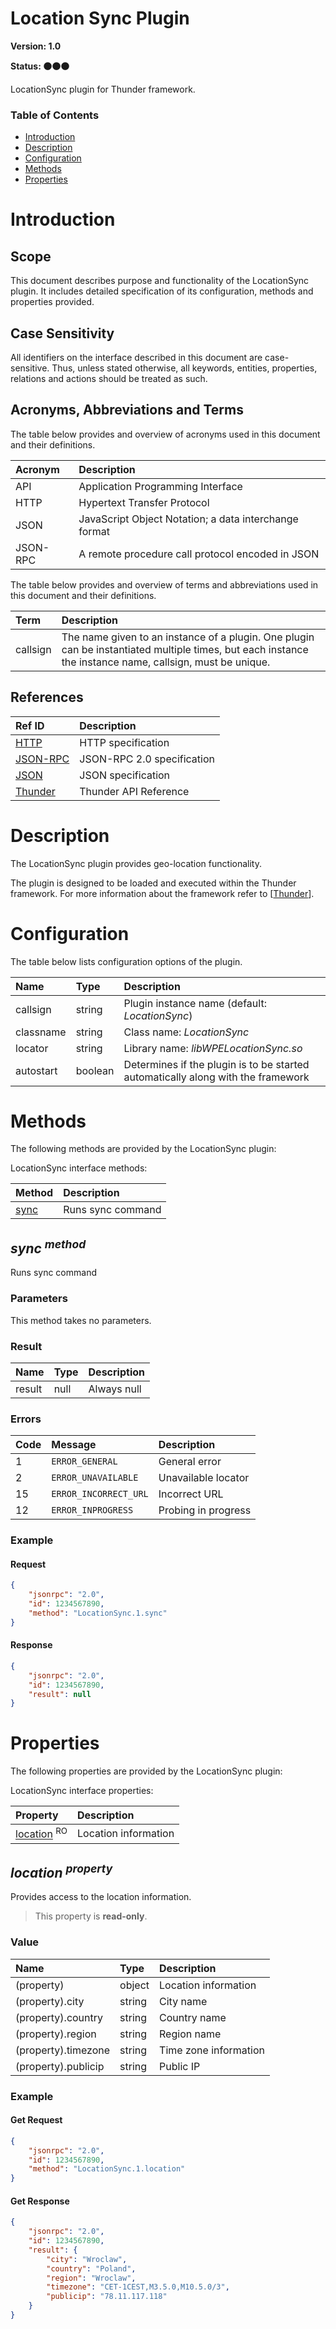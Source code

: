 <!-- Generated automatically, DO NOT EDIT! -->
<a name="head.Location_Sync_Plugin"></a>
# Location Sync Plugin

**Version: 1.0**

**Status: :black_circle::black_circle::black_circle:**

LocationSync plugin for Thunder framework.

### Table of Contents

- [Introduction](#head.Introduction)
- [Description](#head.Description)
- [Configuration](#head.Configuration)
- [Methods](#head.Methods)
- [Properties](#head.Properties)

<a name="head.Introduction"></a>
# Introduction

<a name="head.Scope"></a>
## Scope

This document describes purpose and functionality of the LocationSync plugin. It includes detailed specification of its configuration, methods and properties provided.

<a name="head.Case_Sensitivity"></a>
## Case Sensitivity

All identifiers on the interface described in this document are case-sensitive. Thus, unless stated otherwise, all keywords, entities, properties, relations and actions should be treated as such.

<a name="head.Acronyms,_Abbreviations_and_Terms"></a>
## Acronyms, Abbreviations and Terms

The table below provides and overview of acronyms used in this document and their definitions.

| Acronym | Description |
| :-------- | :-------- |
| <a name="acronym.API">API</a> | Application Programming Interface |
| <a name="acronym.HTTP">HTTP</a> | Hypertext Transfer Protocol |
| <a name="acronym.JSON">JSON</a> | JavaScript Object Notation; a data interchange format |
| <a name="acronym.JSON-RPC">JSON-RPC</a> | A remote procedure call protocol encoded in JSON |

The table below provides and overview of terms and abbreviations used in this document and their definitions.

| Term | Description |
| :-------- | :-------- |
| <a name="term.callsign">callsign</a> | The name given to an instance of a plugin. One plugin can be instantiated multiple times, but each instance the instance name, callsign, must be unique. |

<a name="head.References"></a>
## References

| Ref ID | Description |
| :-------- | :-------- |
| <a name="ref.HTTP">[HTTP](http://www.w3.org/Protocols)</a> | HTTP specification |
| <a name="ref.JSON-RPC">[JSON-RPC](https://www.jsonrpc.org/specification)</a> | JSON-RPC 2.0 specification |
| <a name="ref.JSON">[JSON](http://www.json.org/)</a> | JSON specification |
| <a name="ref.Thunder">[Thunder](https://github.com/WebPlatformForEmbedded/Thunder/blob/master/doc/WPE%20-%20API%20-%20WPEFramework.docx)</a> | Thunder API Reference |

<a name="head.Description"></a>
# Description

The LocationSync plugin provides geo-location functionality.

The plugin is designed to be loaded and executed within the Thunder framework. For more information about the framework refer to [[Thunder](#ref.Thunder)].

<a name="head.Configuration"></a>
# Configuration

The table below lists configuration options of the plugin.

| Name | Type | Description |
| :-------- | :-------- | :-------- |
| callsign | string | Plugin instance name (default: *LocationSync*) |
| classname | string | Class name: *LocationSync* |
| locator | string | Library name: *libWPELocationSync.so* |
| autostart | boolean | Determines if the plugin is to be started automatically along with the framework |

<a name="head.Methods"></a>
# Methods

The following methods are provided by the LocationSync plugin:

LocationSync interface methods:

| Method | Description |
| :-------- | :-------- |
| [sync](#method.sync) | Runs sync command |

<a name="method.sync"></a>
## *sync <sup>method</sup>*

Runs sync command

### Parameters

This method takes no parameters.

### Result

| Name | Type | Description |
| :-------- | :-------- | :-------- |
| result | null | Always null |

### Errors

| Code | Message | Description |
| :-------- | :-------- | :-------- |
| 1 | ```ERROR_GENERAL``` | General error |
| 2 | ```ERROR_UNAVAILABLE``` | Unavailable locator |
| 15 | ```ERROR_INCORRECT_URL``` | Incorrect URL |
| 12 | ```ERROR_INPROGRESS``` | Probing in progress |

### Example

#### Request

```json
{
    "jsonrpc": "2.0", 
    "id": 1234567890, 
    "method": "LocationSync.1.sync"
}
```
#### Response

```json
{
    "jsonrpc": "2.0", 
    "id": 1234567890, 
    "result": null
}
```
<a name="head.Properties"></a>
# Properties

The following properties are provided by the LocationSync plugin:

LocationSync interface properties:

| Property | Description |
| :-------- | :-------- |
| [location](#property.location) <sup>RO</sup> | Location information |

<a name="property.location"></a>
## *location <sup>property</sup>*

Provides access to the location information.

> This property is **read-only**.

### Value

| Name | Type | Description |
| :-------- | :-------- | :-------- |
| (property) | object | Location information |
| (property).city | string | City name |
| (property).country | string | Country name |
| (property).region | string | Region name |
| (property).timezone | string | Time zone information |
| (property).publicip | string | Public IP |

### Example

#### Get Request

```json
{
    "jsonrpc": "2.0", 
    "id": 1234567890, 
    "method": "LocationSync.1.location"
}
```
#### Get Response

```json
{
    "jsonrpc": "2.0", 
    "id": 1234567890, 
    "result": {
        "city": "Wroclaw", 
        "country": "Poland", 
        "region": "Wroclaw", 
        "timezone": "CET-1CEST,M3.5.0,M10.5.0/3", 
        "publicip": "78.11.117.118"
    }
}
```
